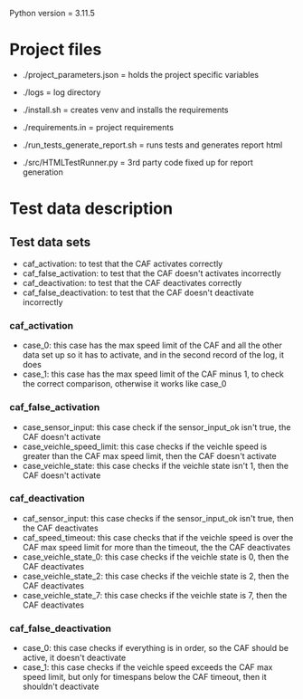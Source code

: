 Python version = 3.11.5

# Project files
* ./project_parameters.json = holds the project specific variables
* ./logs = log directory

* ./install.sh = creates venv and installs the requirements
* ./requirements.in = project requirements
* ./run_tests_generate_report.sh = runs tests and generates report html
* ./src/HTMLTestRunner.py = 3rd party code fixed up for report generation

# Test data description
## Test data sets
* caf_activation: to test that the CAF activates correctly
* caf_false_activation: to test that the CAF doesn't activates incorrectly
* caf_deactivation: to test that the CAF deactivates correctly
* caf_false_deactivation: to test that the CAF doesn't deactivate incorrectly

### caf_activation
* case_0: this case has the max speed limit of the CAF and all the other data set up so it has to activate, and in the second record of the log, it does
* case_1: this case has the max speed limit of the CAF minus 1, to check the correct comparison, otherwise it works like case_0

### caf_false_activation
* case_sensor_input: this case check if the sensor_input_ok isn't true, the CAF doesn't activate
* case_veichle_speed_limit: this case checks if the veichle speed is greater than the CAF max speed limit, then the CAF doesn't activate
* case_veichle_state: this case checks if the veichle state isn't 1, then the CAF doesn't activate

### caf_deactivation
* caf_sensor_input: this case checks if the sensor_input_ok isn't true, then the CAF deactivates
* caf_speed_timeout: this case checks that if the veichle speed is over the CAF max speed limit for more than the timeout, the the CAF deactivates
* case_veichle_state_0: this case checks if the veichle state is 0, then the CAF deactivates
* case_veichle_state_2: this case checks if the veichle state is 2, then the CAF deactivates
* case_veichle_state_7: this case checks if the veichle state is 7, then the CAF deactivates

### caf_false_deactivation
* case_0: this case checks if everything is in order, so the CAF should be active, it doesn't deactivate
* case_1: this case checks if the veichle speed exceeds the CAF max speed limit, but only for timespans below the CAF timeout, then it shouldn't deactivate

